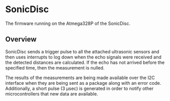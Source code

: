 # SonicDisc
The firmware running on the Atmega328P of the SonicDisc.

## Overview
SonicDisc sends a trigger pulse to all the attached ultrasonic sensors and then uses interrupts to log down when the echo signals were received and the detected distances are calculated. If the echo has not arrived before the specified time, then the measurement is nulled.

The results of the measurements are being made available over the I2C interface when they are being sent as a package along with an error code. Additionally, a short pulse (3 μsec) is generated in order to notify other microcontrollers that new data are available.
